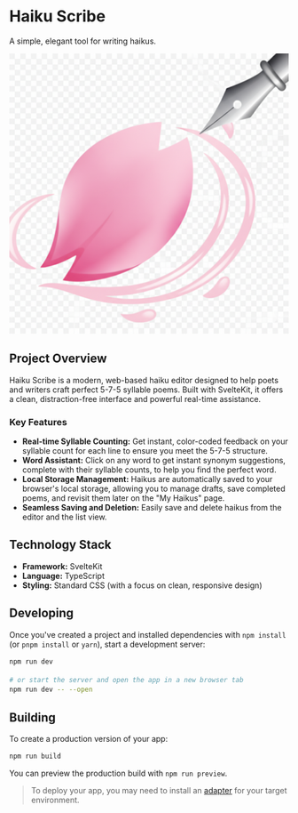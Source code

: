 # Haiku Scribe

A simple, elegant tool for writing haikus.

![Haiku Scribe Screenshot](haiku-scribe.png)

## Project Overview

Haiku Scribe is a modern, web-based haiku editor designed to help poets and writers craft perfect 5-7-5 syllable poems. Built with SvelteKit, it offers a clean, distraction-free interface and powerful real-time assistance.

### Key Features

- **Real-time Syllable Counting:** Get instant, color-coded feedback on your syllable count for each line to ensure you meet the 5-7-5 structure.
- **Word Assistant:** Click on any word to get instant synonym suggestions, complete with their syllable counts, to help you find the perfect word.
- **Local Storage Management:** Haikus are automatically saved to your browser's local storage, allowing you to manage drafts, save completed poems, and revisit them later on the "My Haikus" page.
- **Seamless Saving and Deletion:** Easily save and delete haikus from the editor and the list view.

## Technology Stack

- **Framework:** SvelteKit
- **Language:** TypeScript
- **Styling:** Standard CSS (with a focus on clean, responsive design)

## Developing

Once you've created a project and installed dependencies with `npm install` (or `pnpm install` or `yarn`), start a development server:

```sh
npm run dev

# or start the server and open the app in a new browser tab
npm run dev -- --open
```

## Building

To create a production version of your app:

```sh
npm run build
```

You can preview the production build with `npm run preview`.

> To deploy your app, you may need to install an [adapter](https://svelte.dev/docs/kit/adapters) for your target environment.
